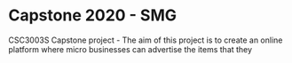 # Capstone 2020 - SMG

CSC3003S Capstone project - The aim of
this project is to create an online platform where micro businesses can advertise the items that they